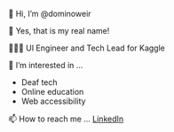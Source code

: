 👋 Hi, I’m @dominoweir

🌸 Yes, that is my real name!

👩🏼‍💻 UI Engineer and Tech Lead for Kaggle

👀 I’m interested in ...
- Deaf tech
- Online education
- Web accessibility

📫 How to reach me ...
[LinkedIn](https://www.linkedin.com/in/domino-weir/)

<!---
dominoweir/dominoweir is a ✨ special ✨ repository because its `README.md` (this file) appears on your GitHub profile.
You can click the Preview link to take a look at your changes.
--->
